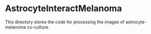 # AstrocyteInteractMelanoma
This directory stores the code for processing the images of astrocyte-melanoma co-culture. 
